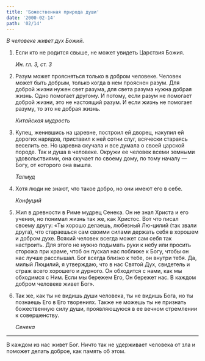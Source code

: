 ```yaml
---
title: 'Божественная природа души'
date: '2000-02-14'
path: '02/14'
---
```


*В человеке живет дух Божий.*

1.
    Если кто не родится свыше, не может увидеть Царствия Божия.

    *Ин. гл. 3, ст. 3*

2.
    Разум может проясняться только в добром человеке. Человек может быть добрым, только когда в нем прояснен разум. Для доброй жизни нужен свет разума, для света разума нужна добрая жизнь. Одно помогает другому. И потому, если разум не помогает доброй жизни, это не настоящий разум. И если жизнь не помогает разуму, то это не добрая жизнь.

    *Китайская мудрость*

3.
    Купец, женившись на царевне, построил ей дворец, накупил ей дорогих нарядов, приставил к ней сотни слуг, всячески стараясь веселить ее. Но царевна скучала и все думала о своей царской породе. Так и душа в человеке. Окружи ее человек всеми земными удовольствиями, она скучает по своему дому, по тому началу — Богу, от которого она вышла.

    *Талмуд*

4.
    Хотя люди не знают, что такое добро, но они имеют его в себе.

    *Конфуций*

5.
    Жил в древности в Риме мудрец Сенека. Он не знал Христа и его учения, но понимал жизнь так же, как Христос. Вот что писал своему другу: «Ты хорошо делаешь, любезный Лю-цилий (так звали друга), что стараешься сам своими силами держать себя в хорошем и добром духе. Всякий человек всегда может сам себя так настроить. Для этого не нужно подымать руки к небу или просить сторожа при храме, чтоб он пускал нас поближе к Богу, чтобы он нас лучше расслышал. Бог всегда близко к тебе, он внутри тебя. Да, милый Люцилий, я утверждаю, что в нас Святой Дух, свидетель и страж всего хорошего и дурного. Он обходится с нами, как мы обходимся с Ним. Если мы бережем Его, Он бережет нас. В каждом добром человеке живет Бог».

6.
    Так же, как ты не видишь души человека, ты не видишь Бога, но ты познаешь Его в Его творениях. Также не можешь ты не признать божественную силу души, проявляющуюся в ее вечном стремлении к совершенству.

    *Сенека*

---

В каждом из нас живет Бог. Ничто так не удерживает человека от зла и поможет делать доброе, как память об этом.
